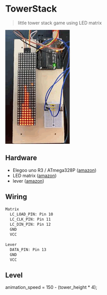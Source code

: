 # TowerStack
>  little tower stack game using LED matrix 

![image_hardware](images/TowerStack.GIF?raw=true)


## Hardware 
* Elegoo uno R3 / ATmega328P ([amazon](https://www.amazon.de/gp/product/B01EWOE0UU/ref=ppx_yo_dt_b_search_asin_title?ie=UTF8&psc=1))
* LED matrix ([amazon](https://www.amazon.de/gp/product/B01BUTAFW2/ref=ppx_yo_dt_b_search_asin_title?ie=UTF8&psc=1))
* lever ([amazon](https://www.amazon.de/gp/product/B00J2N3D78/ref=ppx_yo_dt_b_asin_title_o05_s00?ie=UTF8&psc=1))

## Wiring

```
Matrix 
  LC_LOAD_PIN: Pin 10
  LC_CLK_PIN: Pin 11
  LC_DIN_PIN: Pin 12
  GND
  VCC
  
Lever
  DATA_PIN: Pin 13
  GND
  VCC

```

## Level
animation_speed = 150 - (tower_height * 4);


